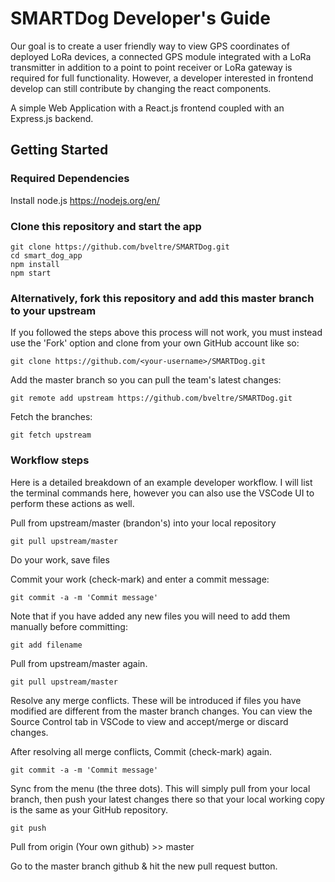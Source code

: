 # SMARTDog Developer's Guide

Our goal is to create a user friendly way to view GPS coordinates of deployed LoRa devices, a connected GPS module integrated with a LoRa transmitter in addition to a point to point receiver or LoRa gateway is required for full functionality. However, a developer interested in frontend develop can still contribute by changing the react components.

A simple Web Application with a React.js frontend coupled with an Express.js backend.

## Getting Started
### Required Dependencies
Install node.js
https://nodejs.org/en/
### Clone this repository and start the app
```
git clone https://github.com/bveltre/SMARTDog.git
cd smart_dog_app
npm install
npm start
```

### Alternatively, fork this repository and add this master branch to your upstream
If you followed the steps above this process will not work, you must instead use the 'Fork' option and clone from your own GitHub account like so:
```
git clone https://github.com/<your-username>/SMARTDog.git
```
Add the master branch so you can pull the team's latest changes:
```
git remote add upstream https://github.com/bveltre/SMARTDog.git
```
Fetch the branches:
```
git fetch upstream
```

### Workflow steps
Here is a detailed breakdown of an example developer workflow. I will list the terminal commands here, however you can also use the VSCode UI to perform these actions as well.

Pull from upstream/master (brandon's) into your local repository
```
git pull upstream/master
```
Do your work, save files

Commit your work (check-mark) and enter a commit message:
```
git commit -a -m 'Commit message'
```
Note that if you have added any new files you will need to add them manually before committing:
```
git add filename
```
Pull from upstream/master again.
```
git pull upstream/master
```
Resolve any merge conflicts. These will be introduced if files you have modified are different from the master branch changes. You can view the Source Control tab in VSCode to view and accept/merge or discard changes.

After resolving all merge conflicts, Commit (check-mark) again.
```
git commit -a -m 'Commit message'
```
Sync from the menu (the three dots). This will simply pull from your local branch, then push your latest changes there so that your local working copy is the same as your GitHub repository.
```
git push
```

Pull from origin (Your own github) >> master

Go to the master branch github & hit the new pull request button.
